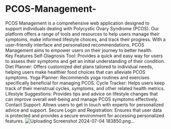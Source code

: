 # PCOS-Management-
PCOS Management is a comprehensive web application designed to support individuals dealing with Polycystic Ovary Syndrome (PCOS). Our platform offers a range of tools and resources to help users manage their symptoms, make informed lifestyle choices, and track their progress. With a user-friendly interface and personalized recommendations, PCOS Management aims to empower users on their journey to better health.  
Key Features 
Self-Diagnosis Tool:  Provides a quick and easy way for users to assess their symptoms and get an initial understanding of their condition. 
Diet Planner:  Offers customized diet plans tailored to individual needs, helping users make healthier food choices that can alleviate PCOS symptoms. 
Yoga Planner:  Recommends yoga routines and exercises specifically beneficial for managing PCOS. 
Cycle Tracker:  Helps users keep track of their menstrual cycles, symptoms, and other related health metrics. 
Lifestyle Suggestions:  Provides tips and advice on lifestyle changes that can improve overall well-being and manage PCOS symptoms effectively. 
Contact Support:  Allows users to get in touch with experts for personalized advice and support. 
Secure Login and Registration:  Ensures that user data is protected and provides a secure environment for accessing personalized features. 
![Uploading Screenshot 2024-07-04 183850.png…]()
